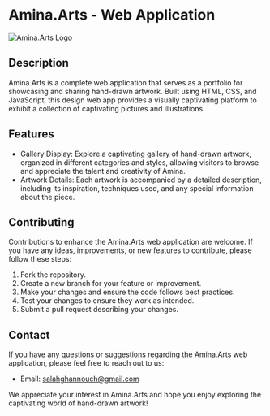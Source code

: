 # Amina.Arts - Web Application

![Amina.Arts Logo](https://github.com/SalahEddine-Ghannouch/Amina.Arts/assets/79339578/c8607515-e741-4d40-be6b-7206a996d167)

## Description

Amina.Arts is a complete web application that serves as a portfolio for showcasing and sharing hand-drawn artwork. Built using HTML, CSS, and JavaScript, this design web app provides a visually captivating platform to exhibit a collection of captivating pictures and illustrations.

## Features

- Gallery Display: Explore a captivating gallery of hand-drawn artwork, organized in different categories and styles, allowing visitors to browse and appreciate the talent and creativity of Amina.
- Artwork Details: Each artwork is accompanied by a detailed description, including its inspiration, techniques used, and any special information about the piece.

## Contributing

Contributions to enhance the Amina.Arts web application are welcome. If you have any ideas, improvements, or new features to contribute, please follow these steps:

1. Fork the repository.
2. Create a new branch for your feature or improvement.
3. Make your changes and ensure the code follows best practices.
4. Test your changes to ensure they work as intended.
5. Submit a pull request describing your changes.


## Contact

If you have any questions or suggestions regarding the Amina.Arts web application, please feel free to reach out to us:

- Email: [salahghannouch@gmail.com](mailto:salahghannouch@gmail.com)

We appreciate your interest in Amina.Arts and hope you enjoy exploring the captivating world of hand-drawn artwork!

